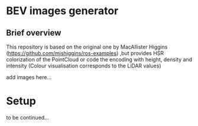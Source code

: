 # BEV images generator

## Brief overview
This repository is based on the original one by MacAllister Higgins (https://github.com/mjshiggins/ros-examples) ,but provides HSR colorization of the PointCloud or code the encoding with height, density and intensity (Colour visualisation corresponds to the LiDAR values)

add images here...

# Setup
to be continued...
